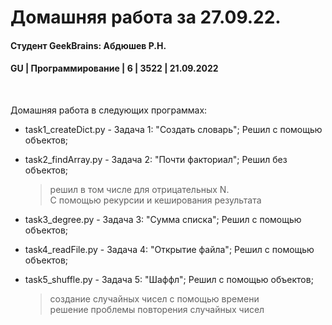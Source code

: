 # Домашняя работа за 27.09.22.
#### Студент GeekBrains: Абдюшев Р.Н.
#### GU | Программирование | 6 | 3522 | 21.09.2022
<br>

Домашняя работа в следующих программах:
* task1_createDict.py - Задача 1: "Создать словарь"; Решил с помощью объектов;

* task2_findArray.py - Задача 2: "Почти факториал"; Решил без объектов;
    > решил в том числе для отрицательных N.<br>
    > С помощью рекурсии и кеширования результата

* task3_degree.py - Задача 3: "Сумма списка"; Решил с помощью объектов;

* task4_readFile.py - Задача 4: "Открытие файла"; Решил с помощью объектов;

* task5_shuffle.py - Задача 5: "Шаффл"; Решил с помощью объектов;
    > создание случайных чисел с помощью времени<br>
    > решение проблемы повторения случайных чисел


